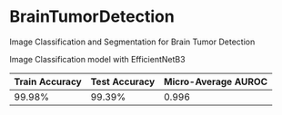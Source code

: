 # BrainTumorDetection
Image Classification and Segmentation for Brain Tumor Detection

Image Classification model with EfficientNetB3 

 Train Accuracy  | Test Accuracy | Micro-Average AUROC| 
| ------------- | ------------- | ------------- |
| 99.98%  | 99.39%  | 0.996
